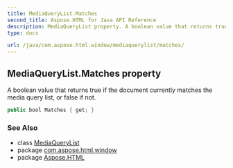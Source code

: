 ```yaml
---
title: MediaQueryList.Matches
second_title: Aspose.HTML for Java API Reference
description: MediaQueryList property. A boolean value that returns true if the document currently matches the media query list or false if not
type: docs

url: /java/com.aspose.html.window/mediaquerylist/matches/
---
```

## MediaQueryList.Matches property

A boolean value that returns true if the document currently matches the media query list, or false if not.

```java
public bool Matches { get; }
```

### See Also

* class [MediaQueryList](../)
* package [com.aspose.html.window](../../../com.aspose.html.window/)
* package [Aspose.HTML](../../../)
